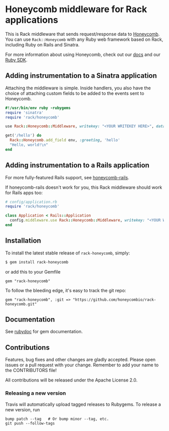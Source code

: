 # Honeycomb middleware for Rack applications

This is Rack middleware that sends request/response data to [Honeycomb](https://honeycomb.io).  You can use `Rack::Honeycomb` with any Ruby web framework based on Rack, including Ruby on Rails and Sinatra.

For more information about using Honeycomb, check out our [docs](https://honeycomb.io/docs) and our [Ruby SDK](https://honeycomb.io/docs/connect/ruby/).

## Adding instrumentation to a Sinatra application

Attaching the middleware is simple. Inside handlers, you also have the choice of attaching custom fields to be added to the events sent to Honeycomb.

```ruby
#!/usr/bin/env ruby -rubygems
require 'sinatra'
require 'rack/honeycomb'

use Rack::Honeycomb::Middleware, writekey: "<YOUR WRITEKEY HERE>", dataset: "<YOUR DATASET NAME HERE>", is_sinatra: true

get('/hello') do
  Rack::Honeycomb.add_field env, :greeting, 'hello'
  "Hello, world!\n"
end
```

## Adding instrumentation to a Rails application

For more fully-featured Rails support, see [honeycomb-rails](https://github.com/honeycombio/honeycomb-rails).

If honeycomb-rails doesn't work for you, this Rack middleware should work for Rails apps too:

```ruby
# config/application.rb
require 'rack/honeycomb'

class Application < Rails::Application
  config.middleware.use Rack::Honeycomb::Middleware, writekey: "<YOUR WRITEKEY HERE>", dataset: "<YOUR DATASET NAME HERE>"
end
```

## Installation

To install the latest stable release of `rack-honeycomb`, simply:

```bash
$ gem install rack-honeycomb
```

or add this to your Gemfile

```
gem "rack-honeycomb"
```

To follow the bleeding edge, it's easy to track the git repo:

```
gem "rack-honeycomb", :git => "https://github.com/honeycombio/rack-honeycomb.git"
```

## Documentation

See [rubydoc](http://www.rubydoc.info/gems/rack-honeycomb/) for gem documentation.

## Contributions

Features, bug fixes and other changes are gladly accepted. Please
open issues or a pull request with your change. Remember to add your name to the
CONTRIBUTORS file!

All contributions will be released under the Apache License 2.0.

### Releasing a new version

Travis will automatically upload tagged releases to Rubygems. To release a new
version, run
```
bump patch --tag   # Or bump minor --tag, etc.
git push --follow-tags
```
